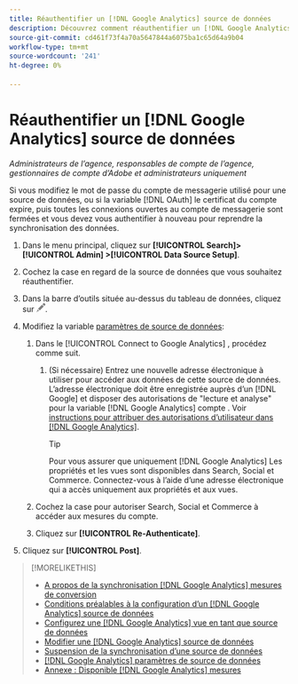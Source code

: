 ```yaml
---
title: Réauthentifier un [!DNL Google Analytics] source de données
description: Découvrez comment réauthentifier un [!DNL Google Analytics] source de données si vous modifiez le mot de passe associé ou si le certificat expire.
source-git-commit: cd461f73f4a70a5647844a6075ba1c65d64a9b04
workflow-type: tm+mt
source-wordcount: '241'
ht-degree: 0%

---
```


# Réauthentifier un [!DNL Google Analytics] source de données

*Administrateurs de l’agence, responsables de compte de l’agence, gestionnaires de compte d’Adobe et administrateurs uniquement*

Si vous modifiez le mot de passe du compte de messagerie utilisé pour une source de données, ou si la variable [!DNL OAuth] le certificat du compte expire, puis toutes les connexions ouvertes au compte de messagerie sont fermées et vous devez vous authentifier à nouveau pour reprendre la synchronisation des données.

1. Dans le menu principal, cliquez sur **[!UICONTROL Search]> [!UICONTROL Admin] >[!UICONTROL Data Source Setup]**.

1. Cochez la case en regard de la source de données que vous souhaitez réauthentifier.

1. Dans la barre d’outils située au-dessus du tableau de données, cliquez sur ![Modifier](/help/search-social-commerce/assets/edit.png "Modifier").

1. Modifiez la variable [paramètres de source de données](data-source-settings.md):

   1. Dans le [!UICONTROL Connect to Google Analytics] , procédez comme suit.

      1. (Si nécessaire) Entrez une nouvelle adresse électronique à utiliser pour accéder aux données de cette source de données. L’adresse électronique doit être enregistrée auprès d’un [!DNL Google] et disposer des autorisations de &quot;lecture et analyse&quot; pour la variable [!DNL Google Analytics] compte . Voir [instructions pour attribuer des autorisations d’utilisateur dans [!DNL Google Analytics]](https://support.google.com/analytics/answer/9305587).

         >[!TIP]
         >
         >Pour vous assurer que uniquement [!DNL Google Analytics] Les propriétés et les vues sont disponibles dans Search, Social et Commerce. Connectez-vous à l’aide d’une adresse électronique qui a accès uniquement aux propriétés et aux vues.
   1. Cochez la case pour autoriser Search, Social et Commerce à accéder aux mesures du compte.

   1. Cliquez sur **[!UICONTROL Re-Authenticate]**.


1. Cliquez sur **[!UICONTROL Post]**.

>[!MORELIKETHIS]
>
>* [A propos de la synchronisation [!DNL Google Analytics] mesures de conversion](data-source-about.md)
>* [Conditions préalables à la configuration d’un [!DNL Google Analytics] source de données](data-source-prerequisites.md)
>* [Configurez une [!DNL Google Analytics] vue en tant que source de données](data-source-configure.md)
>* [Modifier une [!DNL Google Analytics] source de données](data-source-edit.md)
>* [Suspension de la synchronisation d’une source de données](data-source-pause.md)
>* [[!DNL Google Analytics] paramètres de source de données](data-source-settings.md)
>* [Annexe : Disponible [!DNL Google Analytics] mesures](data-source-ga-metrics.md)

